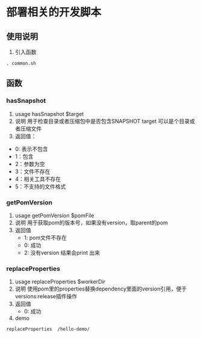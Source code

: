 # 部署相关的开发脚本

## 使用说明
1. 引入函数
```
. common.sh
```

## 函数

###  hasSnapshot
1. usage
   hasSnapshot $target
2. 说明
   用于检查目录或者压缩包中是否包含SNAPSHOT
   target 可以是个目录或者压缩文件
3. 返回值：
  - 0: 表示不包含
  - 1：包含
  - 2：参数为空
  - 3：文件不存在
  - 4：相关工具不存在
  - 5：不支持的文件格式

### getPomVersion
1. usage
   getPomVersion $pomFile
2. 说明
    用于获取pom的版本号，如果没有version，取parent的pom
3. 返回值
   - 1: pom文件不存在
   - 0: 成功
   - 2: 没有version
    结果会print 出来
    
### replaceProperties
1. usage
   replaceProperties $workerDir
2. 说明
    使用pom里的properties替换dependency里面的version引用，便于versions:release插件操作
3. 返回值
   - 0: 成功
4. demo
```
replaceProperties  /hello-demo/

```
